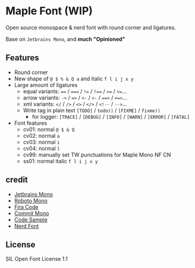 # Maple Font (WIP)

Open source monospace & nerd font with round corner and ligatures.

Base on `Jetbrains Mono`, and **much "Opinioned"**

## Features

- Round corner
- New shape of `@ $ % & Q a` and italic `f l i j x y`
- Large amount of ligatures
  - equal variants: `==` / `===` / `!=` / `!==` / `>=` / `<=`...
  - arrow variants: `->` / `=>` / `<-` / `<-` / `==>` / `<=>`...
  - xml variants: `</` / `/>` / `<>` / `</>` / `<!--` / `-->`...
  - Write tag in plain text `[TODO]` / `todo))` / `[FIXME]` / `fixme))`
    - for logger: `[TRACE]` / `[DEBUG]` / `[INFO]` / `[WARN]` / `[ERROR]` / `[FATAL]`
- Font features
  - cv01: normal `@ $ & Q`
  - cv02: normal `a`
  - cv03: normal `i`
  - cv04: normal `l`
  - cv99: manually set TW punctuations for Maple Mono NF CN
  - ss01: normal italic `f l i j x y`

## credit

- [Jetbrains Mono](https://github.com/JetBrains/JetBrainsMono)
- [Roboto Mono](https://github.com/googlefonts/RobotoMono)
- [Fira Code](https://github.com/tonsky/FiraCode)
- [Commit Mono](https://github.com/eigilnikolajsen/commit-mono)
- [Code Sample](https://github.com/TheRenegadeCoder/sample-programs-website)
- [Nerd Font](https://github.com/ryanoasis/nerd-fonts)

## License

SIL Open Font License 1.1
